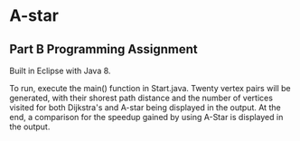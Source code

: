 # A-star
## Part B Programming Assignment

Built in Eclipse with Java 8.

To run, execute the main() function in Start.java. Twenty vertex pairs will be generated, with their shorest path distance and the number of vertices visited for both Dijkstra's and A-star being displayed in the output. At the end, a comparison for the speedup gained by using A-Star is displayed in the output.
